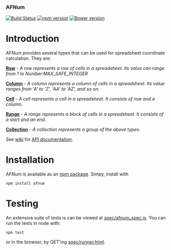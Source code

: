 ### AFNum
[![Build Status](https://travis-ci.org/dicksont/afnum.svg?branch=master)](https://travis-ci.org/dicksont/afnum) [![npm version](https://badge.fury.io/js/afnum.svg)](http://badge.fury.io/js/afnum) [![Bower version](https://badge.fury.io/bo/afnum.svg)](http://badge.fury.io/bo/afnum)

# Introduction
AFNum provides several types that can be used for spreadsheet coordinate calculation. They are:

**[Row](https://github.com/dicksont/afnum/wiki/Row)** - *A row represents a row of cells in a spreadsheet. Its value can range from 1 to Number.MAX_SAFE_INTEGER*

**[Column](https://github.com/dicksont/afnum/wiki/Column)** - *A column represents a column of cells in a spreadsheet. Its value ranges from 'A' to 'Z', 'AA' to 'AZ', and so on.*

**[Cell](https://github.com/dicksont/afnum/wiki/Cell)** - *A cell represents a cell in a spreadsheet. It consists of row and a column.*

**[Range](https://github.com/dicksont/afnum/wiki/Range)** - *A range represents a block of cells in a spreadsheet. It consists of a start and an end.*

**[Collection](https://github.com/dicksont/afnum/wiki/Collection)** - *A collection represents a group of the above types.*

See [wiki](https://github.com/dicksont/afnum/wiki) for [API documentation](https://github.com/dicksont/afnum/wiki).


# Installation
AFNum is available as an [npm package](https://www.npmjs.com/package/afnum). Simpy, install with

```Shell
npm install afnum
```

# Testing
An extensive suite of tests is can be viewed at [spec/afnum_spec.js](spec/afnum_spec.js). You can run the tests in node with:

```Shell
npm test
```

or in the browser, by GET'ing [spec/runner.html](spec/runner.html).
